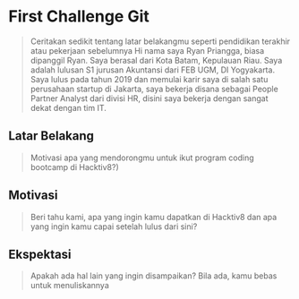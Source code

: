 # First Challenge Git

> Ceritakan sedikit tentang latar belakangmu seperti pendidikan terakhir atau pekerjaan sebelumnya
    Hi nama saya Ryan Priangga, biasa dipanggil Ryan. Saya berasal dari Kota Batam, Kepulauan Riau. Saya adalah lulusan S1 jurusan Akuntansi dari FEB UGM, DI Yogyakarta. Saya lulus pada tahun 2019 dan memulai karir saya di salah satu perusahaan startup di Jakarta, saya bekerja disana sebagai People Partner Analyst dari divisi HR, disini saya bekerja dengan sangat dekat dengan tim IT.
## Latar Belakang

> Motivasi apa yang mendorongmu untuk ikut program coding bootcamp di Hacktiv8?)

## Motivasi

> Beri tahu kami, apa yang ingin kamu dapatkan di Hacktiv8 dan apa yang ingin kamu capai setelah lulus dari sini?

## Ekspektasi

> Apakah ada hal lain yang ingin disampaikan? Bila ada, kamu bebas untuk menuliskannya
